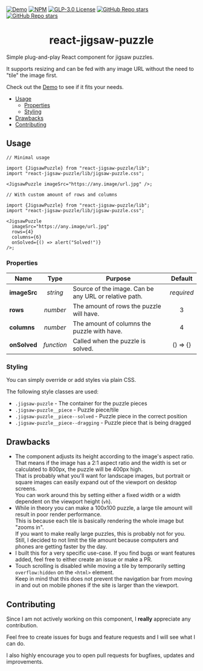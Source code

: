 [![Demo](https://img.shields.io/website?label=Demo&style=for-the-badge&url=https%3A%2F%2Fyuri-becker.github.io/react-jigsaw-puzzle)](https://yuri-becker.github.io/react-jigsaw-puzzle)
[![NPM](https://img.shields.io/npm/v/react-jigsaw-puzzle?style=for-the-badge)](https://www.npmjs.com/package/react-jigsaw-puzzle)
[![GLP-3.0 License](https://img.shields.io/github/license/yuri-becker/react-jigsaw-puzzle?style=for-the-badge)](https://github.com/yuri-becker/react-jigsaw-puzzle/blob/main/LICENSE.txt) [![GitHub Repo stars](https://img.shields.io/github/stars/yuri-becker/react-jigsaw-puzzle?style=for-the-badge)](https://github.com/yuri-becker/japp/stargazers)
[![GitHub Repo stars](https://img.shields.io/github/last-commit/yuri-becker/react-jigsaw-puzzle?style=for-the-badge)](https://github.com/yuri-becker/react-jigsaw-puzzle/commits/main)


<h1 align="center"> react-jigsaw-puzzle </h1>

Simple plug-and-play React component for jigsaw puzzles.

It supports resizing and can be fed with any image URL without the need to "tile" the image first.

Check out the [Demo](https://yuri-becker.github.io/react-jigsaw-puzzle/) to see if it fits your needs.

<ul>
<li>
  <a href="#usage">Usage</a>
  <ul>
    <li><a href="#properties">Properties</a></li>
    <li><a href="#styling">Styling</a></li>
  </ul>
</li>
<li> <a href="#drawbacks">Drawbacks</a> </li>
<li> <a href="#contributing">Contributing</a></li>
</ul>

## Usage

```tsx
// Minimal usage

import {JigsawPuzzle} from "react-jigsaw-puzzle/lib";
import "react-jigsaw-puzzle/lib/jigsaw-puzzle.css";

<JigsawPuzzle imageSrc="https://any.image/url.jpg" />;
```

```tsx
// With custom amount of rows and columns

import {JigsawPuzzle} from "react-jigsaw-puzzle/lib";
import "react-jigsaw-puzzle/lib/jigsaw-puzzle.css";

<JigsawPuzzle
  imageSrc="https://any.image/url.jpg"
  rows={4}
  columns={6}
  onSolved={() => alert("Solved!")}
/>;
```

### Properties

| Name         |    Type    | Purpose                                               |  Default   |
| ------------ | :--------: | ----------------------------------------------------- | :--------: |
| **imageSrc** |  _string_  | Source of the image. Can be any URL or relative path. | _required_ |
| **rows**     |  _number_  | The amount of rows the puzzle will have.              |     3      |
| **columns**  |  _number_  | The amount of columns the puzzle with have.           |     4      |
| **onSolved** | _function_ | Called when the puzzle is solved.                     |  () => {}  |

### Styling

You can simply override or add styles via plain CSS.

The following style classes are used:

- `.jigsaw-puzzle` - The container for the puzzle pieces
- `.jigsaw-puzzle__piece` - Puzzle piece/tile
- `.jigsaw-puzzle__piece--solved` - Puzzle piece in the correct position
- `.jigsaw-puzzle__piece--dragging` - Puzzle piece that is being dragged

## Drawbacks

- The component adjusts its height according to the image's aspect ratio.
  That means if the image has a 2:1 aspect ratio and the width is set or calculated to 800px, the puzzle will be 400px high.<br/>
  That is probably what you'll want for landscape images, but portrait or square images can easily expand out of the viewport on desktop screens.<br/>
  You can work around this by setting either a fixed width or a width dependent on the viewport height (`vh`).
- While in theory you can make a 100x100 puzzle, a large tile amount will result in poor render performance.<br/>
  This is because each tile is basically rendering the whole image but "zooms in".<br/>
  If you want to make really large puzzles, this is probably not for you. Still, I decided to not limit the tile amount because computers and phones are getting faster by the day.
- I built this for a very specific use-case. If you find bugs or want features added, feel free to either create an issue or make a PR.
- Touch scrolling is disabled while moving a tile by temporarily setting `overflow:hidden` on the `<html>` element.<br/> Keep in mind that this does not prevent the navigation bar from moving in and out on mobile phones if the site is larger than the viewport.


## Contributing

Since I am not actively working on this component, I **really** appreciate any contribution.

Feel free to create issues for bugs and feature requests and I will see what I can do.

I also highly encourage you to open pull requests for bugfixes, updates and improvements.